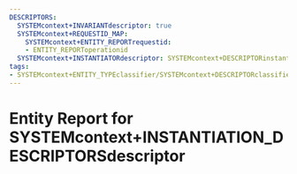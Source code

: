 ```yaml
---
DESCRIPTORS:
  SYSTEMcontext+INVARIANTdescriptor: true
  SYSTEMcontext+REQUESTID_MAP:
    SYSTEMcontext+ENTITY_REPORTrequestid:
    - ENTITY_REPORToperationid
  SYSTEMcontext+INSTANTIATORdescriptor: SYSTEMcontext+DESCRIPTORinstantiator
tags:
- SYSTEMcontext+ENTITY_TYPEclassifier/SYSTEMcontext+DESCRIPTORclassifier_value
---
```

# Entity Report for SYSTEMcontext+INSTANTIATION_DESCRIPTORSdescriptor

